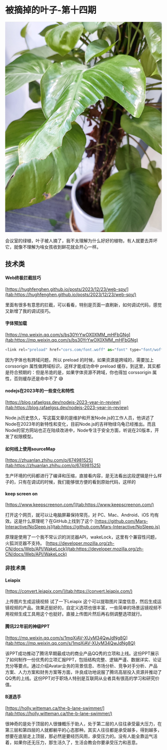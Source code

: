 # 被摘掉的叶子-第十四期

![image.png](../public/images/65e7db266dcc6.png)


会议室的绿植，叶子被人摘了，我不太理解为什么好好的植物，有人就要去弄坏它，就像不理解为啥女孩收到鲜花就会开心一样。

## 技术类

#### Web终极拦截技巧
[https://hughfenghen.github.io/posts/2023/12/23/web-spy/](tab:https://hughfenghen.github.io/posts/2023/12/23/web-spy/)

里面有很多有意思的拦截，可以看看，特别是页面一直刷新，如何调试代码，感觉又新增了我的调试技巧。

#### 字体预加载

[https://mp.weixin.qq.com/s/bs30YrYwOX0XMM_mHFbGNg](tab:https://mp.weixin.qq.com/s/bs30YrYwOX0XMM_mHFbGNg)

```javascript
<link rel="preload" href="cors.com/font.woff" as="font" type="font/woff" crossorigin />

```

因为字体也有跨域问题，所以 preload 的时候，如果资源是跨域的，需要加上 corssorigin 属性做跨域标识，这样才能成功命中 preload 缓存，到这里，其实都是符合预期的：但是吊诡的是，如果字体资源不跨域，你也得加 corssorigin 属性，否则缓存还是命中不了 😅


#### nodejs在2023年的一些变化和特性
[https://blog.rafaelgss.dev/nodejs-2023-year-in-review](tab:https://blog.rafaelgss.dev/nodejs-2023-year-in-review)

Node.js历史悠久，写这篇文章的是维护和开发Node.js的工作人员，他讲述了Node在2023年的新特性和变化，目前Node.js的吉祥物绿乌龟已经推出。而且Node的官方网站也正在陆续改进中，Node专注于安全方面，听说在20版本，开发了权限模型。


#### 如何线上使用sourceMap

[https://zhuanlan.zhihu.com/p/674981525](tab:https://zhuanlan.zhihu.com/p/674981525)

生产环境的代码都进行了编译和压缩，直接看内容，是无法看出这段逻辑是什么样子的，只有在调试的时候，我们能够很方便的看到原始代码，这样的

#### keep screen on

[https://www.keepscreenon.com/](tab:https://www.keepscreenon.com/)

打开这个网页，就可以让电脑屏幕保持常亮，对 PC、Mac、Android、iOS 均有效。这是什么原理呢？在GitHub上找到了这个
[https://github.com/Mars-Interactive/NoSleep.js](tab:https://github.com/Mars-Interactive/NoSleep.js)

原理是使用了一个我不常认识的浏览器API，wakeLock，这里有个兼容性问题，火狐浏览器不支持。
[https://developer.mozilla.org/zh-CN/docs/Web/API/WakeLock](tab:https://developer.mozilla.org/zh-CN/docs/Web/API/WakeLock)


### 非技术类



#### Leiapix

[https://convert.leiapix.com/](tab:https://convert.leiapix.com/)

上传图片生成运镜视频 试了一下Leiapix 这个可以提取图片深度信息，然后生成运镜视频的产品。效果还挺好的，自定义选项也很丰富，一些简单的场景运镜视频不用视频生成工具用这个也挺好。直接上传图片然后再右侧调整选项就行。


#### 腾讯22年前的神级PPT

[https://mp.weixin.qq.com/s/1mqXiAV-XUyM34QwJdNg8Q](tab:https://mp.weixin.qq.com/s/1mqXiAV-XUyM34QwJdNg8Q)

该PPT成功推动了腾讯早期最成功的商业产品QQ秀的立项和上线。这份PPT展示了如何制作一份优秀的立项汇报PPT，包括结构完整、逻辑严谨、数据详实、论证充分等要点。通过介绍Avatar业务的背景信息、市场分析、竞争对手分析、产品方案、人力方案和财务方案等方面，许良成功地说服了腾讯高层投入资源并推动了QQ秀的上线。这份PPT对于职场人特别是互联网从业者具有很高的学习和研究价值。


#### B道选手
[https://holly.witteman.ca/the-b-lane-swimmer/](tab:https://holly.witteman.ca/the-b-lane-swimmer/)

很神奇的是处于顶层的人很慷概乐于助人，处于第二层的人往往承受最大压力，在第三层和第四层的人就都躺平的心态那种。其实人往往都是承受越多，得到越多，想要在底层走上顶层，那必然是要经历风雨，承受压力的。没有人能全靠运气活着，如果你还无压力，那生活久了，生活会教会你要承受压力和恶意。


